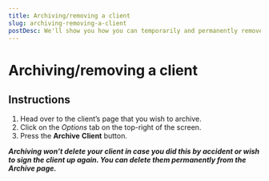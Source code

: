 ```yaml
---
title: Archiving/removing a client
slug: archiving-removing-a-client
postDesc: We'll show you how you can temporarily and permanently remove a client.
---
```

# Archiving/removing a client

## Instructions

1. Head over to the client’s page that you wish to archive.
2. Click on the *Options* tab on the top-right of the screen.
3. Press the **Archive** **Client** button.

***Archiving won’t delete your client in case you did this by accident or wish to sign the client up again. You can delete them permanently from the Archive page.***